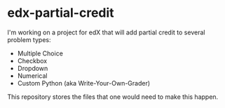 # edx-partial-credit

I'm working on a project for edX that will add partial credit to several problem types:
* Multiple Choice
* Checkbox
* Dropdown
* Numerical
* Custom Python (aka Write-Your-Own-Grader)

This repository stores the files that one would need to make this happen.
